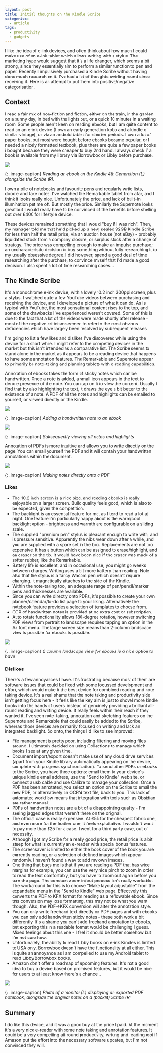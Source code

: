 ```yaml
--- 
layout: post 
title: Initial thoughts on the Kindle Scribe 
categories:
  - article 
tags:
  - productivity
  - gadgets 
---
```


I like the idea of e-ink devices, and often think about how much I could make
use of an e-ink tablet which allows writing with a stylus. The marketing hype
would suggest that it's a life changer, which seems a bit strong, since they
essentially aim to perform a similar function to pen and paper. Recently I
impulsively purchased a Kindle Scribe without having done much research on it.
I've had a lot of thoughts swirling round since receiving it. Here is an
attempt to put them into positive/negative categorisation.

## Context

I read a fair mix of non-fiction and fiction, either on the train, in the
garden on a sunny day, in bed with the lights out, or a quick 10 minutes in a
waiting room. Some people aren't keen on reading ebooks, but I am quite content
to read on an e-ink device (I own an early generation kobo and a kindle of
similar vintage), or via an android tablet for shorter periods. I own a lot of
paper books, but most were bought before ebooks became popular, or I needed a
nicely formatted textbook, plus there are quite a few paper books i bought
because they were cheaper to buy 2nd hand. I always check if a book is
available from my library via Borrowbox or Libby before purchase.

![](/assets/images/scribe2.png)

{: .image-caption} 
*Reading an ebook on the Kindle 4th Generation (L) alongside the Scribe (R).* 

I own a pile of notebooks and favourite pens and regularly write lists, doodle
and take notes. I've watched the Remarkable tablet from afar, and I think it
looks really nice.  Unfortunately the price, and lack of built-in illumination
put me off. But mostly the price. Similarly the Supernote looks great but I
would really have to be convinced of the benefits before shelling out over £400
for lifestyle device.

These devices remained something that I would "buy if I was rich". Then, my
manager told me that he'd picked up a new, sealed 32GB Kindle Scribe for less
than half the retail price, via an auction house (not eBay) - probably
liquidated stock from a company closure, or surplus stock after a change of
strategy. The price was compelling enough to make an impulse purchase; an
uncharacteristic decision to buy something without fully researching it to my
usually obsessive degree. I did however, spend a good deal of time researching
after the purchase, to convince myself that I'd made a good decision. I also
spent a lot of time researching cases...

## The Kindle Scribe

It's a monochrome e-ink device, with a lovely 10.2 inch 300ppi screen, plus a
stylus. I watched quite a few YouTube videos between purchasing and receiving
the device, and I developed a picture of what it can do. As is typical with
YouTube, the most sensational content rises to the top, and some of the
drawbacks I've experienced weren't covered. Some of this is due to the fact
that a lot of the videos were made shortly after release - most of the negative
criticism seemed to refer to the most obvious deficiencies which have largely
been resolved by subsequent releases.

I'm going to list a few likes and dislikes I've discovered while using the
device for a short while. I might refer to the competing devices in the market
but this isn't intended as a comparative list. The Scribe seems to stand alone
in the market as it appears to be a reading device that happens to have some
annotation features. The Remarkable and Supernote appear to primarily be
note-taking and planning tablets with e-reading capabilities. 

Annotation of ebooks takes the form of sticky notes which can be handwritten.
Once a note is added, a small icon appears in the text to denote presence of
the note. You can tap on it to view the content. Usually I find that by also
highlighting the text, it draws the eye a bit better to the existence of a
note. A PDF of all the notes and highlights can be emailed to yourself, or
viewed directly on the Kindle.

![](/assets/images/scribe4.png)

{: .image-caption}
*Adding a handwritten note to an ebook*


![](/assets/images/scribe5.png)

{: .image-caption} 
*Subsequently viewing all notes and highlights*

Annotation of PDFs is more intuitive and allows you to write directly on the
page. You can email yourself the PDF and it will contain your handwritten
annotations within the document.

![](/assets/images/scribe3.png)

{: .image-caption}
*Making notes directly onto a PDF*

### Likes

* The 10.2 inch screen is a nice size, and reading ebooks is really enjoyable
  on a larger screen. Build quality feels good, which is also to be expected,
given the competition.
* The backlight is an essential feature for me, as I tend to read a lot at
  night. One feature I'm particularly happy about is the warm/cool backlight
option - brightness and warmth are configurable on a sliding scale. 
* The supplied "premium pen" stylus is pleasant enough to write with, and is
  pressure sensitive. Apparently the nibs wear down after a while, and you are
supplied with a spare set in the box. Replacements are not too expensive. It
has a button which can be assigned to erase/highlight, and an eraser on the
tip. It would have been nice if the eraser was made of a softer rubber, like
the Remarkable.
* Battery life is excellent, and in occasional use, you might go weeks between
  charges. Writing uses a bit more battery than reading. Note also that the
stylus is a fancy Wacom pen which doesn't require charging. It magnetically
attaches to the side of the Kindle.
* Within the note-taking tool, an adequate range of pen/pencil/marker pens and
  thicknesses are available. 
* Since you can write directly onto PDFs, it's possible to create your own
  planner/calendar/to-do list page to your liking. Alternatively the notebook
feature provides a selection of templates to choose from.
* OCR of handwritten notes is provided at no extra cost or subscription.
* Auto rotate functionality allows 180-degree rotation, however switching PDF
  views from portrait to landscape requires tapping an option in the Aa font
  menu. The large screen size means than 2-column landscape view is possible for
  ebooks is possible.

![](/assets/images/scribe6.png)

{: .image-caption}
*2 column landscape view for ebooks is a nice option to have*

### Dislikes

There's a few annoyances I have. It's frustrating because most of them are
software issues that could be fixed with some focussed development and effort,
which would make it the best device for combined reading and note taking
device. It's a real shame that the note taking and productivity side isn't
getting focus here - it feels like the key aim is just to shovel more kindle
books into the hands of users, instead of genuinely providing a brilliant
all-round reading and writing device. It really feels within their reach if
they wanted it. I've seen note-taking, annotation and sketching features on the
Supernote and Remarkable that could easily be added to the Scribe, whereas
those devices are primarily focused on writing and lack an integrated
backlight. So onto, the things I'd like to see improved:

* File management is pretty poor, including filtering and moving files around.
  I ultimately decided on using Collections to manage which books I see at any
  given time.
* Document import/export doesn't make use of any cloud drive services (apart
  from your Kindle library automatically appearing on the device, complete with
  progress synchronisation). To send other
  PDFs or ebooks to the Scribe, you have three options: email them to your
  device's unique kindle email address, use the "Send to Kindle" web site, or
  connect a usb cable and use Calibre to manage your collection. Once a PDF has
  been annotated, you select an option on the Scribe to email the new PDF, or
  alternatively an OCR'd text file, back to you. This lack of automated
  workflow means that integration with tools such as Obsidian are rather
  manual. 
* PDFs of handwritten notes are a bit of a disappointing quality - I'm seeing
  jagged edges that weren't there on the original.
* The official case is really expensive. At £55 for the cheapest fabric one,
  and even more for the leather one, it feels exploitative. I wouldn't want to
  pay more than £25 for a case. I went for a third party case, out of necessity.
* Although I got my Scribe for a really good price, the retail price is a bit steep
  for what is currently an e-reader with special bonus features.
* The screensaver is limited to either the book cover of the book you are
  currently reading, or a selection of defined images which appear randomly. I
  haven't found a way to add my own images.
* One thing that bugs me is that if you are reading a PDF that has wide margins
  for example, you can use the very nice pinch to zoom in order to read the
  text comfortably, but you have to zoom out again before you turn the page. The
  constant zoom in/out process isn't really workable. The workaround for this is
  to choose "Make layout adjustable" from the expandable menu in the "Send to
  Kindle" web page. Effectively this converts the PDF to KFX format for reading
  as a reflowable ebook. Since this conversion may lose formatting, this may not
  be what you want though. Also, the PDF->KFX conversion will alter the
  annotation style. 
* You can only write freehand text directly on PDF pages and
  with ebooks you can only add handwritten sticky notes - these both work a bit
  differently. It's a shame you can't add freehand annotation to ebooks, but
  exporting this in a readable format would be challenging I guess. Mixed
  feelings about this one - I feel it should be better somehow but I'm not sure
  how.
* Unfortunately, the ability to read Libby books on e-ink Kindles is limited to
  USA only. Borrowbox doesn't have the functionality at all either. This is
  quite an annoyance as I am compelled to use my Android tablet to read
  Libby/Borrowbox books.
* Amazon don't offer a roadmap of upcoming features. It's not a good idea to
  buy a device based on promised features, but it would be nice for users to at
  least know there's a chance...

![](/assets/images/scribe1.png)

{: .image-caption}
*Photo of a monitor (L) displaying an exported PDF notebook, alongside the original notes on a (backlit) Scribe (R)*

## Summary

I do like this device, and it was a good buy at the price I paid. At
the moment it's a very nice e-reader with some note taking and annotation
features. It could be a very compelling all-round productivity, writing and
reading tool if Amazon put the effort into the necessary software updates, but
I'm not convinced they will. 
